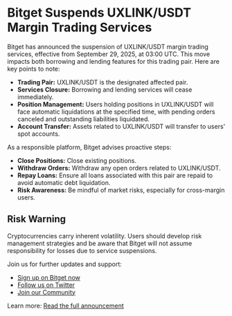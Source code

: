 # Bitget Suspends UXLINK/USDT Margin Trading Services

Bitget has announced the suspension of UXLINK/USDT margin trading services, effective from September 29, 2025, at 03:00 UTC. This move impacts both borrowing and lending features for this trading pair. Here are key points to note:

- **Trading Pair:** UXLINK/USDT is the designated affected pair.
- **Services Closure:** Borrowing and lending services will cease immediately.
- **Position Management:** Users holding positions in UXLINK/USDT will face automatic liquidations at the specified time, with pending orders canceled and outstanding liabilities liquidated.
- **Account Transfer:** Assets related to UXLINK/USDT will transfer to users' spot accounts.

As a responsible platform, Bitget advises proactive steps:
- **Close Positions:** Close existing positions.
- **Withdraw Orders:** Withdraw any open orders related to UXLINK/USDT.
- **Repay Loans:** Ensure all loans associated with this pair are repaid to avoid automatic debt liquidation.
- **Risk Awareness:** Be mindful of market risks, especially for cross-margin users.

## Risk Warning
Cryptocurrencies carry inherent volatility. Users should develop risk management strategies and be aware that Bitget will not assume responsibility for losses due to service suspensions.

Join us for further updates and support:
- [Sign up on Bitget now](https://www.bitget.com/en/register)
- [Follow us on Twitter](https://twitter.com/bitgetglobal)
- [Join our Community](https://t.me/BitgetENOfficial)

Learn more: [Read the full announcement](https://chain-base.xyz/bitget-suspends-uxlink-usdt-margin-trading-services)